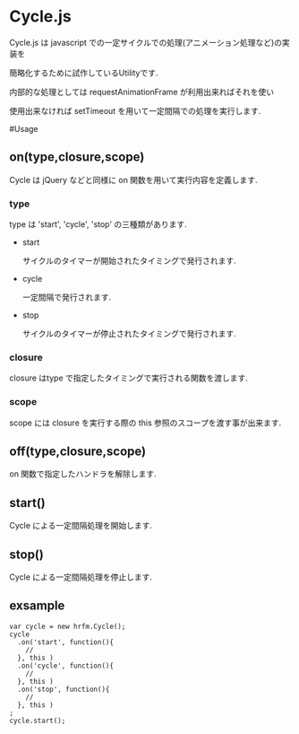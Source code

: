 Cycle.js
=====

Cycle.js は javascript での一定サイクルでの処理(アニメーション処理など)の実装を

簡略化するために試作しているUtilityです.

内部的な処理としては requestAnimationFrame が利用出来ればそれを使い

使用出来なければ setTimeout を用いて一定間隔での処理を実行します.

#Usage

## on(type,closure,scope)

Cycle は jQuery などと同様に on 関数を用いて実行内容を定義します.

### type

type は 'start', 'cycle', 'stop' の三種類があります. 

- start

    サイクルのタイマーが開始されたタイミングで発行されます.

- cycle

    一定間隔で発行されます.

- stop

    サイクルのタイマーが停止されたタイミングで発行されます.

### closure

closure はtype で指定したタイミングで実行される関数を渡します.

### scope

scope には closure を実行する際の this 参照のスコープを渡す事が出来ます.

## off(type,closure,scope)

on 関数で指定したハンドラを解除します.

## start()

Cycle による一定間隔処理を開始します.

## stop()

Cycle による一定間隔処理を停止します.

## exsample

    var cycle = new hrfm.Cycle();
    cycle
      .on('start', function(){
        // 
      }, this )
      .on('cycle', function(){
        // 
      }, this )
      .on('stop', function(){
        // 
      }, this )
    ;
    cycle.start();